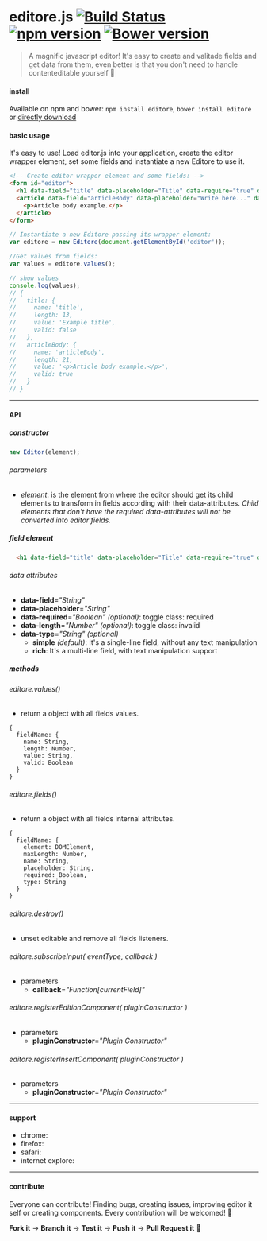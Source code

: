 # editore.js [![Build Status](https://travis-ci.org/evandroeisinger/editore.js.svg?branch=master)](https://travis-ci.org/evandroeisinger/editore.js) [![npm version](https://badge.fury.io/js/editore.svg)](http://badge.fury.io/js/editore) [![Bower version](https://badge.fury.io/bo/editore.svg)](http://badge.fury.io/bo/editore)

> A magnific javascript editor! It's easy to create and valitade fields and get data from them, even better is that you don't need to handle contenteditable yourself :8ball: 

#### install
Available on npm and bower:
`npm install editore`, `bower install editore` or [directly download](https://github.com/evandroeisinger/editore.js/raw/master/src/editore.js)

#### basic usage
It's easy to use! Load editor.js into your application, create the editor wrapper element, set some fields and instantiate a new Editore to use it.

```html
<!-- Create editor wrapper element and some fields: -->
<form id="editor">
  <h1 data-field="title" data-placeholder="Title" data-require="true" data-length="60">Example title</h1>
  <article data-field="articleBody" data-placeholder="Write here..." data-type="rich" data-require="true">
    <p>Article body example.</p>
  </article>
</form>
```

```javascript
// Instantiate a new Editore passing its wrapper element:
var editore = new Editore(document.getElementById('editor'));

//Get values from fields:
var values = editore.values();

// show values
console.log(values);
// {
//   title: {
//     name: 'title',
//     length: 13,
//     value: 'Example title',
//     valid: false
//   },
//   articleBody: {
//     name: 'articleBody',
//     length: 21,
//     value: '<p>Article body example.</p>',
//     valid: true
//   }
// }
```
---
#### API
##### constructor
```javascript
new Editor(element);
```
###### parameters
- *element*: is the element from where the editor should get its child elements to transform in fields according with their data-attributes. *Child elements that don't have the required data-attributes will not be converted into editor fields.*

##### field element
```html
  <h1 data-field="title" data-placeholder="Title" data-require="true" data-length="60"></h1>
```
###### data attributes
- **data-field**=*"String"*
- **data-placeholder**=*"String"*
- **data-required**=*"Boolean" (optional)*: toggle class: required
- **data-length**=*"Number" (optional)*: toggle class: invalid
- **data-type**=*"String" (optional)*
  - **simple** *(default)*: It's a single-line field, without any text manipulation
  - **rich**: It's a multi-line field, with text manipulation support

##### methods
###### editore.values()
- return a object with all fields values.
```
{
  fieldName: {
    name: String,
    length: Number,
    value: String,
    valid: Boolean
  }
}
```

###### editore.fields()
- return a object with all fields internal attributes.
```
{
  fieldName: {
    element: DOMElement,
    maxLength: Number,
    name: String,
    placeholder: String,
    required: Boolean,
    type: String
  }
}
```

###### editore.destroy()
- unset editable and remove all fields listeners.

###### editore.subscribeInput( *eventType, callback* )
- parameters
  - **callback**=*"Function[currentField]"*

###### editore.registerEditionComponent( *pluginConstructor* )
- parameters  
  - **pluginConstructor**=*"Plugin Constructor"*

###### editore.registerInsertComponent( *pluginConstructor* )
- parameters  
  - **pluginConstructor**=*"Plugin Constructor"*

---
#### support
- chrome:
- firefox:
- safari:
- internet explore:

---
#### contribute
Everyone can contribute! Finding bugs, creating issues, improving editor it self or creating components.
Every contribution will be welcomed! :santa: 

**Fork it** -> **Branch it** -> **Test it** -> **Push it** -> **Pull Request it** :gem:  
